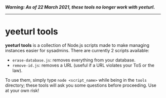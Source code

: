 ***Warning: As of 22 March 2021, these tools no longer work with yeeturl.***

---

# yeeturl tools

**yeeturl tools** is a collection of Node.js scripts made to make managing instances easier for sysadmins. There are currently 2 scripts available:

- `erase-database.js`: removes everything from your database.
- `remove-id.js`: removes a URL (useful if a URL violates your ToS or the law).

To use them, simply type `node <script_name>` while being in the `tools` directory; these tools will ask you some questions before proceeding. Use at your own risk!
